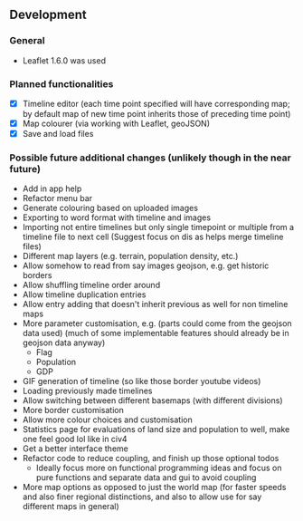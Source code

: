 ## Development

### General
- Leaflet 1.6.0 was used

### Planned functionalities
- [x] Timeline editor (each time point specified will have corresponding map; by default map of new time point inherits those of preceding time point)
- [x] Map colourer (via working with Leaflet, geoJSON)
- [x] Save and load files

### Possible future additional changes (unlikely though in the near future)
- Add in app help
- Refactor menu bar
- Generate colouring based on uploaded images
- Exporting to word format with timeline and images
- Importing not entire timelines but only single timepoint or multiple from a timeline file to next cell (Suggest focus on dis as helps merge timeline files)
- Different map layers (e.g. terrain, population density, etc.)
- Allow somehow to read from say images geojson, e.g. get historic borders
- Allow shuffling timeline order around
- Allow timeline duplication entries
- Allow entry adding that doesn't inherit previous as well for non timeline maps
- More parameter customisation, e.g. (parts could come from the geojson data used) (much of some implementable features should already be in geojson data anyway)
  - Flag
  - Population
  - GDP
- GIF generation of timeline (so like those border youtube videos)
- Loading previously made timelines
- Allow switching between different basemaps (with different divisions)
- More border customisation
- Allow more colour choices and customisation
- Statistics page for evaluations of land size and population to well, make one feel good lol like in civ4
- Get a better interface theme
- Refactor code to reduce coupling, and finish up those optional todos
  - Ideally focus more on functional programming ideas and focus on pure functions and separate data and gui to avoid coupling
- More map options as opposed to just the world map (for faster speeds and also finer regional distinctions, and also to allow use for say different maps in general)
